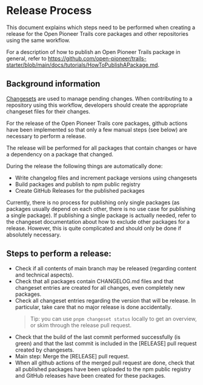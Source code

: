 # Release Process

This document explains which steps need to be performed when creating a release for the Open Pioneer Trails core packages and other repositories using the same workflow.

For a description of how to publish an Open Pioneer Trails package in general, refer to https://github.com/open-pioneer/trails-starter/blob/main/docs/tutorials/HowToPublishAPackage.md.

## Background information

[Changesets](https://github.com/changesets/changesets) are used to manage pending changes.
When contributing to a repository using this workflow, developers should create the appropriate changeset files for their changes.

For the release of the Open Pioneer Trails core packages, github actions have been implemented so that only a few manual steps (see below) are necessary to perform a release.

The release will be performed for all packages that contain changes or have a dependency on a package that changed.

During the release the following things are automatically done:

- Write changelog files and increment package versions using changesets
- Build packages and publish to npm public registry
- Create GitHub Releases for the published packages

Currently, there is no process for publishing only single packages
(as packages usually depend on each other, there is no use case for publishing a single package).
If publishing a single package is actually needed, refer to the changeset documentation about
how to exclude other packages for a release.
However, this is quite complicated and should only be done if absolutely necessary.

## Steps to perform a release:

- Check if all contents of main branch may be released (regarding content and technical aspects).
- Check that all packages contain CHANGELOG.md files and that changeset entries are created for all
  changes, even completely new packages.
- Check all changeset entries regarding the version that will be release.
  In particular, take care that no major release is done accidentally.
    > Tip: you can use `pnpm changeset status` locally to get an overview, or skim through the release pull request.
- Check that the build of the last commit performed successfully (is green)
  and that the last commit is included in the [RELEASE] pull request created by changesets.
- Main step: Merge the [RELEASE] pull request.
- When all github actions of the merged pull request are done, check that all published packages have been
  uploaded to the npm public registry and GitHub releases have been created for these packages.
